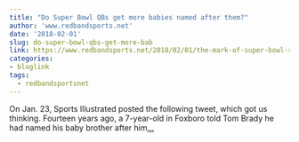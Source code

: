```yaml
---
title: "Do Super Bowl QBs get more babies named after them?"
author: 'www.redbandsports.net'
date: '2018-02-01'
slug: do-super-bowl-qbs-get-more-bab
link: https://www.redbandsports.net/2018/02/01/the-mark-of-super-bowl-stardom-which-qbs-get-babies-named-after-them/
categories:
- bloglink
tags:
  - redbandsportsnet
---
```


On Jan. 23, Sports Illustrated posted the following tweet, which got us thinking. Fourteen years ago, a 7-year-old in Foxboro told Tom Brady he had named his baby brother after him[... <i class="fas fa-external-link-alt"></i>](https://www.redbandsports.net/2018/02/01/the-mark-of-super-bowl-stardom-which-qbs-get-babies-named-after-them/)

